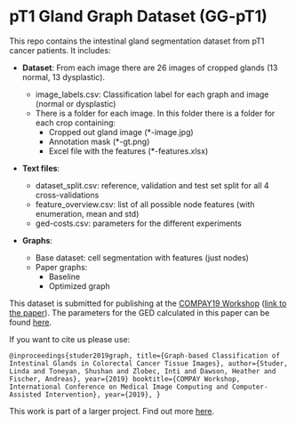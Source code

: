 # pT1 Gland Graph Dataset (GG-pT1)
This repo contains the intestinal gland segmentation dataset from pT1 cancer patients. 
It includes:

- **Dataset**: From each image there are 26 images of cropped glands (13 normal, 13 dysplastic). 
  - image_labels.csv: Classification label for each graph and image (normal or dysplastic)
  - There is a folder for each image. In this folder there is a folder for each crop containing:
    - Cropped out gland image (*-image.jpg)
    - Annotation mask (*-gt.png)
    - Excel file with the features (*-features.xlsx)



- **Text files**: 
  - dataset_split.csv: reference, validation and test set split for all 4 cross-validations
  - feature_overview.csv: list of all possible node features (with enumeration, mean and std)
  - ged-costs.csv: parameters for the different experiments



- **Graphs**:
  - Base dataset: cell segmentation with features (just nodes)
  - Paper graphs:
    - Baseline
    - Optimized graph



This dataset is submitted for publishing at the [COMPAY19 Workshop](https://openreview.net/group?id=MICCAI.org/2019/Workshop/COMPAY) ([link to the paper](https://openreview.net/pdf?id=HklExX79-S)).
The parameters for the GED calculated in this paper can be found [here](https://bit.ly/2xDuRcV).


If you want to cite us please use:

``@inproceedings{studer2019graph,
  title={Graph-based Classification of Intestinal Glands in Colorectal Cancer Tissue Images},
  author={Studer, Linda and Toneyan, Shushan and Zlobec, Inti and Dawson, Heather and Fischer, Andreas},
  year={2019}
  booktitle={COMPAY Workshop, International Conference on Medical Image Computing and Computer-Assisted Intervention},
  year={2019},
}``

This work is part of a larger project. Find out more [here](https://icosys.ch/bts-project).

